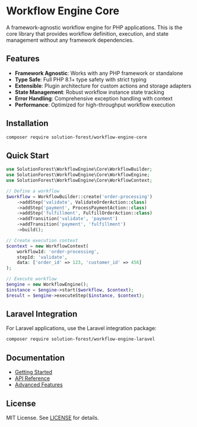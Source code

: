 # Workflow Engine Core

A framework-agnostic workflow engine for PHP applications. This is the core library that provides workflow definition, execution, and state management without any framework dependencies.

## Features

- **Framework Agnostic**: Works with any PHP framework or standalone
- **Type Safe**: Full PHP 8.1+ type safety with strict typing
- **Extensible**: Plugin architecture for custom actions and storage adapters
- **State Management**: Robust workflow instance state tracking
- **Error Handling**: Comprehensive exception handling with context
- **Performance**: Optimized for high-throughput workflow execution

## Installation

```bash
composer require solution-forest/workflow-engine-core
```

## Quick Start

```php
use SolutionForest\WorkflowEngine\Core\WorkflowBuilder;
use SolutionForest\WorkflowEngine\Core\WorkflowEngine;
use SolutionForest\WorkflowEngine\Core\WorkflowContext;

// Define a workflow
$workflow = WorkflowBuilder::create('order-processing')
    ->addStep('validate', ValidateOrderAction::class)
    ->addStep('payment', ProcessPaymentAction::class)
    ->addStep('fulfillment', FulfillOrderAction::class)
    ->addTransition('validate', 'payment')
    ->addTransition('payment', 'fulfillment')
    ->build();

// Create execution context
$context = new WorkflowContext(
    workflowId: 'order-processing',
    stepId: 'validate',
    data: ['order_id' => 123, 'customer_id' => 456]
);

// Execute workflow
$engine = new WorkflowEngine();
$instance = $engine->start($workflow, $context);
$result = $engine->executeStep($instance, $context);
```

## Laravel Integration

For Laravel applications, use the Laravel integration package:

```bash
composer require solution-forest/workflow-engine-laravel
```

## Documentation

- [Getting Started](docs/getting-started.md)
- [API Reference](docs/api-reference.md)
- [Advanced Features](docs/advanced-features.md)

## License

MIT License. See [LICENSE](LICENSE) for details.
